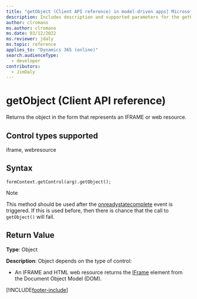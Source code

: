 ```yaml
---
title: "getObject (Client API reference) in model-driven apps| MicrosoftDocs"
description: Includes description and supported parameters for the getObject method.
author: clromano
ms.author: clromano
ms.date: 03/12/2022
ms.reviewer: jdaly
ms.topic: reference
applies_to: "Dynamics 365 (online)"
search.audienceType: 
  - developer
contributors:
  - JimDaly
---
```

# getObject (Client API reference)

Returns the object in the form that represents an IFRAME or web resource. 

## Control types supported

iframe, webresource

## Syntax

`formContext.getControl(arg).getObject();`

> [!NOTE]
> This method should be used after the [onreadystatecomplete](../events/onreadystatecomplete.md) event is triggered. If this is used before, then there is chance that the call to `getObject()` will fail.
 
## Return Value

**Type**: Object

**Description**: Object depends on the type of control:
- An IFRAME and HTML web resource returns the [IFrame](https://developer.mozilla.org/docs/Web/HTML/Element/iframe) element from the Document Object Model (DOM).


[!INCLUDE[footer-include](../../../../../includes/footer-banner.md)]
